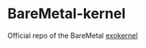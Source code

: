 BareMetal-kernel
================

Official repo of the BareMetal [exokernel](http://en.wikipedia.org/wiki/Exokernel)
